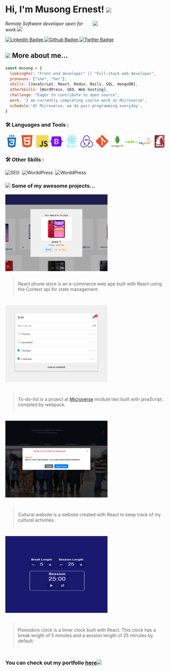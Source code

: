 
  <h1> Hi, I'm Musong Ernest! <img src="https://media.giphy.com/media/26Fxy3Iz1ari8oytO/giphy.gif" width="70"></h1>
<img align='right' src="https://media4.giphy.com/media/XtydbjSSwkC7K2zBTH/giphy.gif?cid=ecf05e47liokhuzd5sj41qgwwldid6hw3pcam6imsc2d4aar&rid=giphy.gif&ct=g" width="230">
<p><em>Remote Software developer open for work.</em><img src="https://media.giphy.com/media/XGma2iRIHTKkwqRkFl/giphy.gif" width="50"></p>
<div id="badges"align="left">
<a href="https://www.linkedin.com/in/musong-ernest-akeh-921b73211/">
<img src="https://img.shields.io/badge/LinkedIn-blue?style=for-the-badge&logo=linkedin&logoColor=white" alt="LinkedIn Badge"/>
</a>
<a href="https://github.com/ernestmusong">
<img src="https://img.shields.io/badge/github-black?style=for-the-badge&logo=github&logoColor=white" alt="Github Badge"/>
</a>
<a href="https://twitter.com/MusongAkeh">
<img src="https://img.shields.io/badge/Twitter-blue?style=for-the-badge&logo=twitter&logoColor=white" alt="Twitter Badge"/>
</a>
</div>
</h1>
              
 

## <img src="https://media.giphy.com/media/kbVuid1Ak3uEHJUMVO/giphy.gif" width="50"> More about me...  

```javascript
const musong = {
  lookingFor: "Front-end developer" || "Full-stack web developer",
  pronouns: ["she", "her"],
  skills: [JavaScript, React, Redux, Rails, SQL, mongoDB],
  otherSkills: [WordPress, SEO, Web hosting],
  challenge: "Eager to contribute to open source",
  work: 'I am currently completing course work at Microverse', 
  schedule:'At Microverse, we do pair-programming everyday',
}
```

### :hammer_and_wrench: Languages and Tools :
<div>
<img src="https://github.com/devicons/devicon/blob/master/icons/css3/css3-plain-wordmark.svg" title="CSS3" alt="CSS" width="40" height="40"/>&nbsp;
<img src="https://github.com/devicons/devicon/blob/master/icons/html5/html5-original.svg" title="HTML5" alt="HTML5" width="40" height="40"/>&nbsp;
<img src="https://github.com/devicons/devicon/blob/master/icons/javascript/javascript-original.svg" title="JavaScript" alt="JavaScript" width="40"/>
<img src="https://github.com/devicons/devicon/blob/master/icons/bootstrap/bootstrap-original.svg" title="Bootstrap" alt="Bootstrap" width="40"/>&nbsp;
<img src="https://github.com/devicons/devicon/blob/master/icons/react/react-original-wordmark.svg" title="React" alt="React" width="40" height="40"/>&nbsp;
<img src="https://github.com/devicons/devicon/blob/master/icons/redux/redux-original.svg" title="Redux" alt="Redux " width="40" height="40"/>&nbsp;
<img src="https://github.com/devicons/devicon/blob/master/icons/git/git-original.svg" title="Git" **alt="Git" width="40" height="40"/>&nbsp;
<img src="https://github.com/devicons/devicon/blob/master/icons/mongodb/mongodb-original-wordmark.svg" title="mongoDB" **alt="mongoDB" width="40" height="40"/>
<img src="https://github.com/devicons/devicon/blob/master/icons/nodejs/nodejs-plain-wordmark.svg" title="NodeJs" **alt="NodeJS" width="40" height="40"/>
<img src="https://github.com/devicons/devicon/blob/master/icons/mysql/mysql-original-wordmark.svg" title="MYSQL" **alt="MYSQL" width="40" height="40"/>
 <img src="https://github.com/devicons/devicon/blob/master/icons/rails/rails-original-wordmark.svg" title="Rails" **alt="Rails" width="40" height="40"/>
</div>


### :hammer_and_wrench: Other Skills :
<div>
  <img src="https://cdn-icons-png.flaticon.com/512/2977/2977823.png" alt="SEO" width="40" height="40"/>&nbsp;
  <img src="https://img.icons8.com/color/256/wordpress.png" alt="WorddPress" width="40" height="40"/>&nbsp;
  <img src="https://tse2.mm.bing.net/th?id=OIP.OPb7zs9rFTqEqwIyKP1nBQHaHa&pid=Api&P=0" alt="WorddPress" width="40" height="40"/>&nbsp;
</div>


### <img src="https://media4.giphy.com/media/l0K4kWJir91VEoa1W/giphy.gif?cid=ecf05e47liokhuzd5sj41qgwwldid6hw3pcam6imsc2d4aar&rid=giphy.gif&ct=g" width="50"> Some of my awesome projects... 

 <div style='display:flex; flex-wrap:wrap;'>
  <a href='https://musong-e-store.netlify.app/' ><img src = './images/e-commerce.png' style="width:20rem; height: 15rem;" alt='Ecommerce image'></a>

  > React phone store is an e-commerce web app built with React using the Context api for state management.

  <a href='https://musong-to-do.netlify.app/' ><img src = './images/todo.png' style="width:20rem;height: 15rem;" alt='Todo image'></a>

  > To-do-list is a project at <a href='https://www.microverse.org/'>Microverse</a> module two built with javaScript, compiled by webpack.

  <a href='https://becuda.netlify.app/#/' ><img src = './images/becuda.png' style="width:20rem;height: 15rem;" alt='becuda image'></a>

  > Cultural website is a website created with React to keep track of my cultural activities.

  <a href='https://musong-react-pomodoro-clock.netlify.app/'><img src = './images/pomodoro-clock.png' style="width:20rem;height: 15rem;" alt='becuda image'></a>

  > Pomodoro clock is a timer clock built with React. This clock has a break length of 5 minutes and a session length of 25 minutes by default.
 </div>
 

### <p>You can check out my portfolio <a href="https://ernestmusong.github.io/Portfolio/">here</a><img src="https://media.giphy.com/media/cKPse5DZaptID3YAMK/giphy.gif" width="60"></p>
